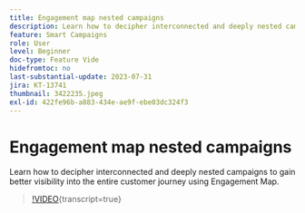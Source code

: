 ```yaml
---
title: Engagement map nested campaigns
description: Learn how to decipher interconnected and deeply nested campaigns to gain better visibility into the entire customer journey using Engagement Map.
feature: Smart Campaigns
role: User
level: Beginner
doc-type: Feature Vide
hidefromtoc: no
last-substantial-update: 2023-07-31
jira: KT-13741
thumbnail: 3422235.jpeg
exl-id: 422fe96b-a883-434e-ae9f-ebe03dc324f3
---
```

# Engagement map nested campaigns

Learn how to decipher interconnected and deeply nested campaigns to gain better visibility into the entire customer journey using Engagement Map.

>[!VIDEO](https://video.tv.adobe.com/v/3422235/?learn=on){transcript=true}
